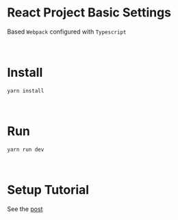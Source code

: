 # **React Project Basic Settings**

Based `Webpack` configured with `Typescript`

<br />

# Install

```console
yarn install
```

<br />

# Run

```shell
yarn run dev
```

<br />

# Setup Tutorial

See the [post](https://blog.dayfly.kr/react/setting/webpack-based-setting)
